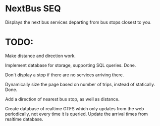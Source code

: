 # NextBus SEQ

Displays the next bus services departing from bus stops closest to you.


# TODO:


Make distance and direction work.

Implement database for storage, supporting SQL queries. Done.

Don't display a stop if there are no services arriving there.

Dynamically size the page based on number of trips, instead of statically. Done. 

Add a direction of nearest bus stop, as well as distance.

Create database of realtime GTFS which only updates from the web periodically, not every time it is queried. 
Update the arrival times from realtime database. 
